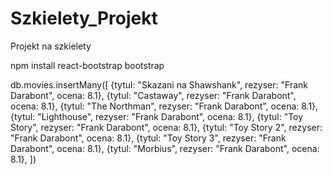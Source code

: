 # Szkielety_Projekt
 Projekt na szkielety

npm install react-bootstrap bootstrap

db.movies.insertMany([
{tytul: "Skazani na Shawshank", rezyser: "Frank Darabont", ocena: 8.1},
{tytul: "Castaway", rezyser: "Frank Darabont", ocena: 8.1},
{tytul: "The Northman", rezyser: "Frank Darabont", ocena: 8.1},
{tytul: "Lighthouse", rezyser: "Frank Darabont", ocena: 8.1},
{tytul: "Toy Story", rezyser: "Frank Darabont", ocena: 8.1},
{tytul: "Toy Story 2", rezyser: "Frank Darabont", ocena: 8.1},
{tytul: "Toy Story 3", rezyser: "Frank Darabont", ocena: 8.1},
{tytul: "Morbius", rezyser: "Frank Darabont", ocena: 8.1},
])